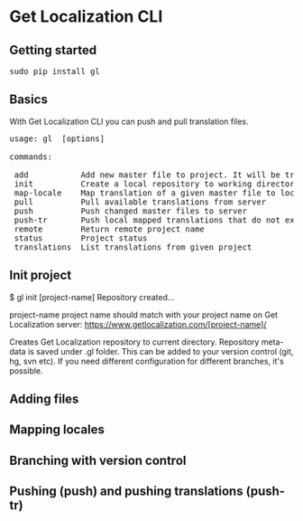 Get Localization CLI
============

## Getting started ##

<pre>sudo pip install gl</pre>

## Basics ##

With Get Localization CLI you can push and pull translation files. 

<pre>
usage: gl <command> [options]

commands:

 add           Add new master file to project. It will be tracked and pushed when there's changes.
 init          Create a local repository to working directory and link it to existing Get Localization project.
 map-locale    Map translation of a given master file to local file. When file is pulled from server, it's saved to given target file.
 pull          Pull available translations from server
 push          Push changed master files to server
 push-tr       Push local mapped translations that do not exist on server
 remote        Return remote project name
 status        Project status
 translations  List translations from given project
</pre>

## Init project ##

  $ gl init [project-name]
  Repository created...
  
project-name  project name should match with your project name on Get Localization server: https://www.getlocalization.com/[project-name]/
 
Creates Get Localization repository to current directory. Repository meta-data is saved under .gl folder. This can be added to your version control (git, hg, svn etc). If you need different configuration for different branches, it's possible.

## Adding files ##



## Mapping locales ##
## Branching with version control ##
## Pushing (push) and pushing translations (push-tr) ##

